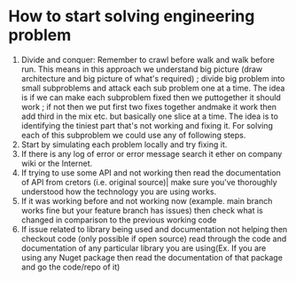 # How to start solving engineering problem
1. Divide and conquer: Remember to crawl before walk and walk before run. 
   This means in this approach we understand big picture (draw architecture and big picture of what's required) ; 
   divide big problem into small subproblems and attack each sub problem one at a time. The idea is if we can make 
   each subproblem fixed then we puttogether it should work ; if not then we put first two fixes together andmake it work then add third in the mix etc. but basically one slice at a time. The idea is to identifying the tiniest part that's not working and fixing it. For solving each of this subproblem we could use any of following steps.
2. Start by simulating each problem locally and try fixing it.
3. If there is any log of error or error message search it ether on company wiki or the Internet.
4. If trying to use some API and not working then read the documentation of API from cretors (i.e. original source)| make sure you've thoroughly understood how the technology you are using works.
5. If it was working before and not working now (example. main branch works fine but your feature branch has issues) then check what is changed in comparison to the previous working code
6. If issue related to library being used and documentation not helping then checkout code (only possible if open source) read through the code and documentation of any particular library you are using(Ex. If you are using any Nuget package then read the documentation of that package and go the code/repo of it)
